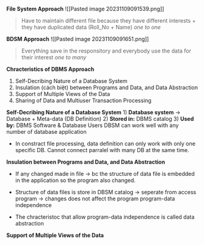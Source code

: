 **File System Approach** 
![[Pasted image 20231109091539.png]]
> Have to maintain different file because they have different interests + they have duplicated data (Roll_No + Name)
*one to one*

**BDSM Approach**
![[Pasted image 20231109091651.png]]
> Everything save in the responsitory and everybody use the data for their interest
*one to many*

**Chracteristics of DBMS Approach**
1) Self-Decribing Nature of a Database System
2) Insulation (cách biệt) between Programs and Data, and Data Abstraction
3) Support of Multiple Views of the Data
4) Sharing of Data and Multiuser Transaction Processing

**Self-Decribing Nature of a Database System**
	1) **Database system** -> Database + Meta-data (DB Definition)
		2) **Stored in:** DBMS catalog
			3) **Used by:** DBMS Software & Database Users
DBSM can work well with any number of database application

+ In constract file processing, data definition can only work with only one specific DB. Cannot connect parralel with many DB at the same time.

**Insulation between Programs and Data, and
Data Abstraction**
+ If any changed made in file -> bc the structure of data file is embedded in the application so the program also changed.
+ Structure of data files is store in DBSM catalog -> seperate from access program -> changes does not affect the program
	program-data independence

+ The chracteristoc that allow program-data independence is called data abstraction

**Support of Multiple Views of the Data**
